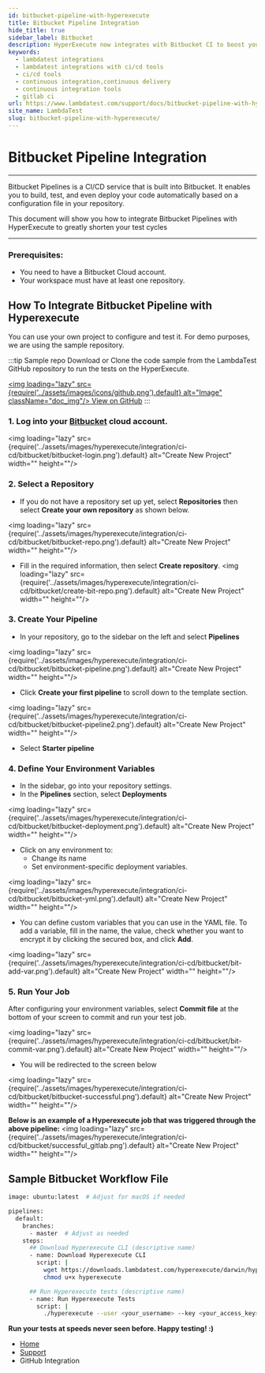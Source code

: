 ```yaml
---
id: bitbucket-pipeline-with-hyperexecute
title: Bitbucket Pipeline Integration
hide_title: true
sidebar_label: Bitbucket
description: HyperExecute now integrates with Bitbucket CI to boost your go-to market delivery. Perform automated cross browser testing with LambdaTest to ensure your development code renders seamlessly through an online Selenium grid providing 10000+ real browsers running through machines.
keywords:
  - lambdatest integrations
  - lambdatest integrations with ci/cd tools
  - ci/cd tools
  - continuous integration,continuous delivery
  - continuous integration tools
  - gitlab ci
url: https://www.lambdatest.com/support/docs/bitbucket-pipeline-with-hyperexecute/
site_name: LambdaTest
slug: bitbucket-pipeline-with-hyperexecute/
---
```


<script type="application/ld+json"
      dangerouslySetInnerHTML={{ __html: JSON.stringify({
       "@context": "https://schema.org",
        "@type": "BreadcrumbList",
        "itemListElement": [{
          "@type": "ListItem",
          "position": 1,
          "name": "LambdaTest",
          "item": "https://www.lambdatest.com"
        },{
          "@type": "ListItem",
          "position": 2,
          "name": "Support",
          "item": "https://www.lambdatest.com/support/docs/"
        },{
          "@type": "ListItem",
          "position": 3,
          "name": "Bitbucket CI Integration",
          "item": "https://www.lambdatest.com/support/docs/bitbucket-pipeline-with-hyperexecute/"
        }]
      })
    }}
></script>

# Bitbucket Pipeline Integration
* * *
Bitbucket Pipelines is a CI/CD service that is built into Bitbucket. It enables you to build, test, and even deploy your code automatically based on a configuration file in your repository.

This document will show you how to integrate Bitbucket Pipelines with HyperExecute to greatly shorten your test cycles

***

### Prerequisites:
-	You need to have a Bitbucket Cloud account.
-	Your workspace must have at least one repository.
 
## How To Integrate Bitbucket Pipeline with Hyperexecute

You can use your own project to configure and test it. For demo purposes, we are using the sample repository.

:::tip Sample repo
Download or Clone the code sample from the LambdaTest GitHub repository to run the tests on the HyperExecute.

<a href="https://github.com/LambdaTest/hyp-ci-cd-integration-sample/tree/bitbucket" className="github__anchor"><img loading="lazy" src={require('../assets/images/icons/github.png').default} alt="Image" className="doc_img"/> View on GitHub</a>
:::

### 1. Log into your [Bitbucket](https://www.atlassian.com/software/bitbucket/bundle) cloud account.

<img loading="lazy" src={require('../assets/images/hyperexecute/integration/ci-cd/bitbucket/bitbucket-login.png').default} alt="Create New Project" width="" height=""/>

### 2. Select a Repository
- If you do not have a repository set up yet, select **Repositories** then select **Create your own repository** as shown below.
 
<img loading="lazy" src={require('../assets/images/hyperexecute/integration/ci-cd/bitbucket/bitbucket-repo.png').default} alt="Create New Project" width="" height=""/>

- Fill in the required information, then select **Create repository**.
<img loading="lazy" src={require('../assets/images/hyperexecute/integration/ci-cd/bitbucket/create-bit-repo.png').default} alt="Create New Project" width="" height=""/>

### 3. Create Your Pipeline

- In your repository, go to the sidebar on the left and select **Pipelines**

<img loading="lazy" src={require('../assets/images/hyperexecute/integration/ci-cd/bitbucket/bitbucket-pipeline.png').default} alt="Create New Project" width="" height=""/>

<p></p>

- Click **Create your first pipeline** to scroll down to the template section.

<img loading="lazy" src={require('../assets/images/hyperexecute/integration/ci-cd/bitbucket/bitbucket-pipeline2.png').default} alt="Create New Project" width="" height=""/>
<p></p>

- Select **Starter pipeline**

### 4. Define Your Environment Variables
- In the sidebar, go into your repository settings.
- In the **Pipelines** section, select **Deployments**

<img loading="lazy" src={require('../assets/images/hyperexecute/integration/ci-cd/bitbucket/bitbucket-deployment.png').default} alt="Create New Project" width="" height=""/>

- Click on any environment to:
  - Change its name
  - Set environment-specific deployment variables.

<img loading="lazy" src={require('../assets/images/hyperexecute/integration/ci-cd/bitbucket/bitbucket-yml.png').default} alt="Create New Project" width="" height=""/>

- You can define custom variables that you can use in the YAML file. To add a variable, fill in the name, the value, check whether you want to encrypt it by clicking the secured box, and click **Add**.


<img loading="lazy" src={require('../assets/images/hyperexecute/integration/ci-cd/bitbucket/bit-add-var.png').default} alt="Create New Project" width="" height=""/>


### 5. Run Your Job
After configuring your environment variables, select **Commit file** at the bottom of your screen to commit  and run your test job.

<img loading="lazy" src={require('../assets/images/hyperexecute/integration/ci-cd/bitbucket/bit-commit-var.png').default} alt="Create New Project" width="" height=""/>

- You will be redirected to the screen below 

<img loading="lazy" src={require('../assets/images/hyperexecute/integration/ci-cd/bitbucket/bitbucket-successful.png').default} alt="Create New Project" width="" height=""/>


**Below is an example of a Hyperexecute job that was triggered through the above pipeline:**
<img loading="lazy" src={require('../assets/images/hyperexecute/integration/ci-cd/bitbucket/successful_gitlab.png').default} alt="Create New Project" width="" height=""/>

## Sample Bitbucket Workflow File

```bash
image: ubuntu:latest  # Adjust for macOS if needed

pipelines:
  default:
    branches:
      - master  # Adjust as needed
    steps:
      ## Download Hyperexecute CLI (descriptive name)
      - name: Download Hyperexecute CLI
        script: |
          wget https://downloads.lambdatest.com/hyperexecute/darwin/hyperexecute
          chmod u+x hyperexecute

      ## Run Hyperexecute tests (descriptive name)
      - name: Run Hyperexecute Tests
        script: |
          ./hyperexecute --user <your_username> --key <your_access_key> --config <your_yaml_file_path>
```

>
**Run your tests at speeds never seen before. Happy testing! :)**

<nav aria-label="breadcrumbs">
  <ul className="breadcrumbs">
    <li className="breadcrumbs__item">
      <a className="breadcrumbs__link" href="https://www.lambdatest.com">
        Home
      </a>
    </li>
    <li className="breadcrumbs__item">
      <a className="breadcrumbs__link" target="_self" href="https://www.lambdatest.com/support/docs/">
        Support
      </a>
    </li>
    <li className="breadcrumbs__item breadcrumbs__item--active">
      <span className="breadcrumbs__link">
        GitHub Integration
      </span>
    </li>
  </ul>
</nav>